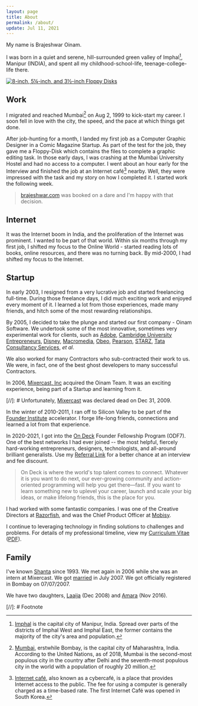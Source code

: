 ```yaml
---
layout: page
title: About
permalink: /about/
update: Jul 11, 2021
---
```


My name is Brajeshwar Oinam.

I was born in a quiet and serene, hill-surrounded green valley of Imphal[^Imphal], Manipur (INDIA), and spent all my childhood-school-life, teenage-college-life there.

<a href="https://en.wikipedia.org/wiki/Floppy_disk"><img class="medium" src="https://cdn.oinam.com/img/computer/floppy-disk-8-5.25-3.5-inch.jpg" alt="8-inch, 5¼-inch, and 3½-inch Floppy Disks" loading="lazy"></a>

## Work

I migrated and reached Mumbai[^Mumbai] on Aug 2, 1999 to kick-start my career. I soon fell in love with the city, the speed, and the pace at which things get done.

After job-hunting for a month, I landed my first job as a Computer Graphic Designer in a Comic Magazine Startup. As part of the test for the job, they gave me a Floppy-Disk which contains the files to complete a graphic editing task. In those early days, I was crashing at the Mumbai University Hostel and had no access to a computer. I went about an hour early for the Interview and finished the job at an Internet café[^InternetCafe] nearby. Well, they were impressed with the task and my story on how I completed it. I started work the following week.

> [brajeshwar.com](/about/brajeshwar.com/) was booked on a dare and I'm happy with that decision.

## Internet

It was the Internet boom in India, and the proliferation of the Internet was prominent. I wanted to be part of that world. Within six months through my first job, I shifted my focus to the Online World - started reading lots of books, online resources, and there was no turning back. By mid-2000, I had shifted my focus to the Internet.

## Startup

In early 2003, I resigned from a very lucrative job and started freelancing full-time. During those freelance days, I did much exciting work and enjoyed every moment of it. I learned a lot from those experiences, made many friends, and hitch some of the most rewarding relationships.

By 2005, I decided to take the plunge and started our first company - Oinam Software. We undertook some of the most innovative, sometimes very experimental work for clients, such as
[Adobe](https://www.adobe.com),
[Cambridge University Entrepreneurs](http://www.cue.org.uk/),
[Disney](http://disney.com/),
[Macromedia](https://en.wikipedia.org/wiki/Macromedia),
[Obeo](http://obeo.com/),
[Pearson](https://www.pearson.com/us/),
[STARZ](http://www.starz.com/),
[Tata Consultancy Services](https://www.tcs.com),
_et al_.

We also worked for many Contractors who sub-contracted their work to us. We were, in fact, one of the best ghost developers to many successful Contractors.

In 2006, [Mixercast, Inc](https://www.linkedin.com/company/167518) acquired the Oinam Team. It was an exciting experience, being part of a Startup and learning from it.

[//]: # Unfortunately, [Mixercast](http://www.crunchbase.com/company/mixercast) was declared dead on Dec 31, 2009.

In the winter of 2010-2011, I ran off to Silicon Valley to be part of the [Founder Institute](https://fi.co/join/graduate-Brajeshwar_Oinam) accelerator. I forge life-long friends, connections and learned a lot from that experience.

In 2020-2021, I got into the [On Deck](https://www.beondeck.com) Founder Fellowship Program (ODF7). One of the best networks I had ever joined -- the most helpful, fiercely hard-working entrepreneurs, designers, technologists, and all-around brilliant generalists. Use my [Referral Link](https://beondeck.com/r/BrajeshwarOinam) for a better chance at an interview and fee discount.

> On Deck is where the world's top talent comes to connect. Whatever it is you want to do next, our ever-growing community and action-oriented programming will help you get there—fast. If you want to learn something new to uplevel your career, launch and scale your big ideas, or make lifelong friends, this is the place for you.

I had worked with some fantastic companies. I was one of the Creative Directors at [Razorfish](https://www.razorfish.com), and was the Chief Product Officer at [Mobisy](//mobisy.com).

I continue to leveraging technology in finding solutions to challenges and problems. For details of my professional timeline, view my [Curriculum Vitae](https://cv.brajeshwar.com) ([PDF](https://cv.brajeshwar.com/cv.brajeshwar.oinam.pdf)).

## Family

I've known [Shanta](https://oin.am/shanta) since 1993. We met again in 2006 while she was an intern at Mixercast. We got [married](/2007/brajeshwar-and-shanta-got-married-on-07-07-07/) in July 2007. We got officially registered in Bombay on 07/07/2007.

We have two daughters, [Laaija](https://laaija.com/) (Dec 2008) and [Amara](https://amara.site/) (Nov 2016).

[//]: # Footnote

[^Imphal]: [Imphal](https://en.wikipedia.org/wiki/Imphal) is the capital city of Manipur, India. Spread over parts of the districts of Imphal West and Imphal East, the former contains the majority of the city's area and population.

[^Mumbai]: [Mumbai](https://en.wikipedia.org/wiki/Mumbai), erstwhile Bombay, is the capital city of Maharashtra, India. According to the United Nations, as of 2018, Mumbai is the second-most populous city in the country after Delhi and the seventh-most populous city in the world with a population of roughly 20 million.

[^InternetCafe]: [Internet café](https://en.wikipedia.org/wiki/Internet_café), also known as a cybercafé, is a place that provides Internet access to the public. The fee for using a computer is generally charged as a time-based rate. The first Internet Café was opened in South Korea.